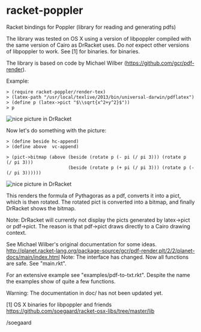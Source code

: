racket-poppler
==============

Racket bindings for Poppler (library for reading and generating pdfs)

The library was tested on OS X using a version of libpoppler compiled
with the same version of Cairo as DrRacket uses. Do *not* expect other
versions of libpoppler to work. See [1] for binaries.
for binaries.

The library is based on code by Michael Wilber (https://github.com/gcr/pdf-render).

Example:

    > (require racket-poppler/render-tex)
    > (latex-path "/usr/local/texlive/2013/bin/universal-darwin/pdflatex")
    > (define p (latex->pict "$\\sqrt{x^2+y^2}$"))
    > p

![nice picture in DrRacket](http://imgur.com/HiHFAQ1) 

Now let's do something with the picture:

    > (define beside hc-append)
    > (define above  vc-append)

    > (pict->bitmap (above (beside (rotate p (- pi (/ pi 3))) (rotate p    (/ pi 3)))
                           (beside (rotate p (+ pi (/ pi 3))) (rotate p (- (/ pi 3))))))

![nice picture in DrRacket](http://i.imgur.com/LT9j8cl.png)

This renders the formula of Pythagoras as a pdf, converts it into 
a pict, which is then rotated. The rotated pict is converted into
a bitmap, and finally DrRacket shows the bitmap.

Note: DrRacket will currently not display the picts generated 
by latex->pict or pdf->pict. The reason is that pdf->pict draws
directly to a Cairo drawing context.

See Michael Wilber's original documentation for some ideas.
http://planet.racket-lang.org/package-source/gcr/pdf-render.plt/2/2/planet-docs/main/index.html
Note: The interface has changed. Now all functions are safe. See "main.rkt".

For an extensive example see "examples/pdf-to-txt.rkt".
Despite the name the examples show of quite a few functions.

Warning: The documentation in doc/ has not been updated yet.

[1] OS X binaries for libpoppler and friends
    https://github.com/soegaard/racket-osx-libs/tree/master/lib

/soegaard


